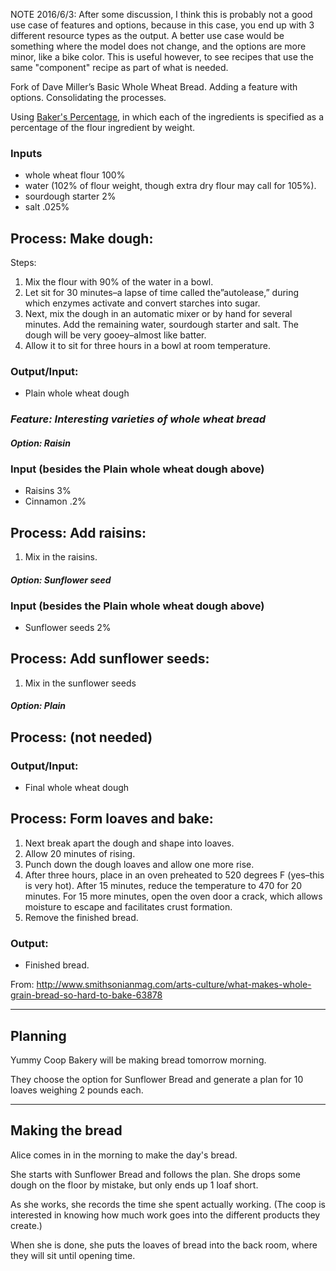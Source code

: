 NOTE 2016/6/3: After some discussion, I think this is probably not a good use case of features and options, because in this case, you end up with 3 different resource types as the output.  A better use case would be something where the model does not change, and the options are more minor, like a bike color.  This is useful however, to see recipes that use the same "component" recipe as part of what is needed.

Fork of Dave Miller’s Basic Whole Wheat Bread.  Adding a feature with options.  Consolidating the processes.

Using [Baker's Percentage](https://en.wikipedia.org/wiki/Baker_percentage), in which each of the ingredients is specified as a percentage of the flour ingredient by weight.

### Inputs

* whole wheat flour 100%
* water (102% of flour weight, though extra dry flour may call for 105%). 
* sourdough starter 2%
* salt .025%

## Process: Make dough:

Steps:

1. Mix the flour with 90% of the water in a bowl. 
2. Let sit for 30 minutes–a lapse of time called the”autolease,” during which enzymes activate and convert starches into sugar.
3. Next, mix the dough in an automatic mixer or by hand for several minutes. Add the remaining water, sourdough starter and salt. The dough will be very gooey–almost like batter. 
4. Allow it to sit for three hours in a bowl at room temperature.

### Output/Input:

* Plain whole wheat dough

###  *Feature: Interesting varieties of whole wheat bread*

#### *Option: Raisin*

### Input (besides the Plain whole wheat dough above)

* Raisins 3%
* Cinnamon .2%

## Process: Add raisins:

1. Mix in the raisins.

#### *Option: Sunflower seed*

### Input (besides the Plain whole wheat dough above)

* Sunflower seeds 2%

## Process: Add sunflower seeds:

1. Mix in the sunflower seeds

#### *Option: Plain*

## Process: (not needed)

### Output/Input:

* Final whole wheat dough

## Process: Form loaves and bake:

1. Next break apart the dough and shape into loaves. 
2. Allow 20 minutes of rising. 
3. Punch down the dough loaves and allow one more rise. 
4. After three hours, place in an oven preheated to 520 degrees F (yes–this is very hot). After 15 minutes, reduce the temperature to 470 for 20 minutes. For 15 more minutes, open the oven door a crack, which allows moisture to escape and facilitates crust formation. 
5. Remove the finished bread.

### Output: 

* Finished bread.

From: http://www.smithsonianmag.com/arts-culture/what-makes-whole-grain-bread-so-hard-to-bake-63878

************************************

## Planning

Yummy Coop Bakery will be making bread tomorrow morning.

They choose the option for Sunflower Bread and generate a plan for 10 loaves weighing 2 pounds each.

**********************************

## Making the bread

Alice comes in in the morning to make the day's bread.

She starts with Sunflower Bread and follows the plan.  She drops some dough on the floor by mistake, but only ends up 1 loaf short.

As she works, she records the time she spent actually working. (The coop is interested in knowing how much work goes into the different products they create.)

When she is done, she puts the loaves of bread into the back room, where they will sit until opening time.

